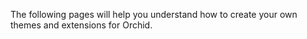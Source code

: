 The following pages will help you understand how to create your own themes and extensions for Orchid.